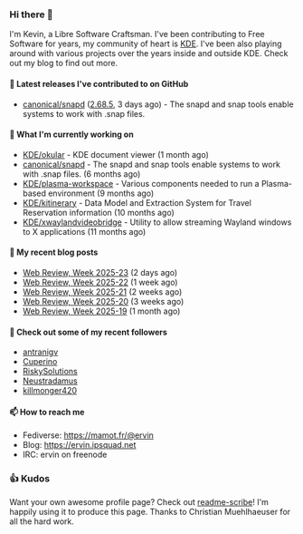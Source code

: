 ### Hi there 👋

I'm Kevin, a Libre Software Craftsman. I've been contributing to Free Software for years,
my community of heart is [KDE](https://kde.org). I've been also playing around with various
projects over the years inside and outside KDE. Check out my blog to find out more.

#### 🔭 Latest releases I've contributed to on GitHub

- [canonical/snapd](https://github.com/canonical/snapd) ([2.68.5](https://github.com/canonical/snapd/releases/tag/2.68.5), 3 days ago) - The snapd and snap tools enable systems to work with .snap files.

#### 🌱 What I'm currently working on

- [KDE/okular](https://github.com/KDE/okular) - KDE document viewer (1 month ago)
- [canonical/snapd](https://github.com/canonical/snapd) - The snapd and snap tools enable systems to work with .snap files. (6 months ago)
- [KDE/plasma-workspace](https://github.com/KDE/plasma-workspace) - Various components needed to run a Plasma-based environment (9 months ago)
- [KDE/kitinerary](https://github.com/KDE/kitinerary) - Data Model and Extraction System for Travel Reservation information (10 months ago)
- [KDE/xwaylandvideobridge](https://github.com/KDE/xwaylandvideobridge) - Utility to allow streaming Wayland windows to X applications (11 months ago)

#### 📜 My recent blog posts

- [Web Review, Week 2025-23](https://ervin.ipsquad.net/blog/2025/06/06/web-review-week-2025-23/) (2 days ago)
- [Web Review, Week 2025-22](https://ervin.ipsquad.net/blog/2025/05/30/web-review-week-2025-22/) (1 week ago)
- [Web Review, Week 2025-21](https://ervin.ipsquad.net/blog/2025/05/23/web-review-week-2025-21/) (2 weeks ago)
- [Web Review, Week 2025-20](https://ervin.ipsquad.net/blog/2025/05/16/web-review-week-2025-20/) (3 weeks ago)
- [Web Review, Week 2025-19](https://ervin.ipsquad.net/blog/2025/05/09/web-review-week-2025-19/) (1 month ago)

#### 👯 Check out some of my recent followers

- [antranigv](https://github.com/antranigv)
- [Cuperino](https://github.com/Cuperino)
- [RiskySolutions](https://github.com/RiskySolutions)
- [Neustradamus](https://github.com/Neustradamus)
- [killmonger420](https://github.com/killmonger420)

#### 📫 How to reach me

- Fediverse: https://mamot.fr/@ervin
- Blog: https://ervin.ipsquad.net
- IRC: ervin on freenode

### 👍 Kudos

Want your own awesome profile page? Check out [readme-scribe](https://github.com/muesli/readme-scribe)!
I'm happily using it to produce this page. Thanks to Christian Muehlhaeuser for all the hard work.

